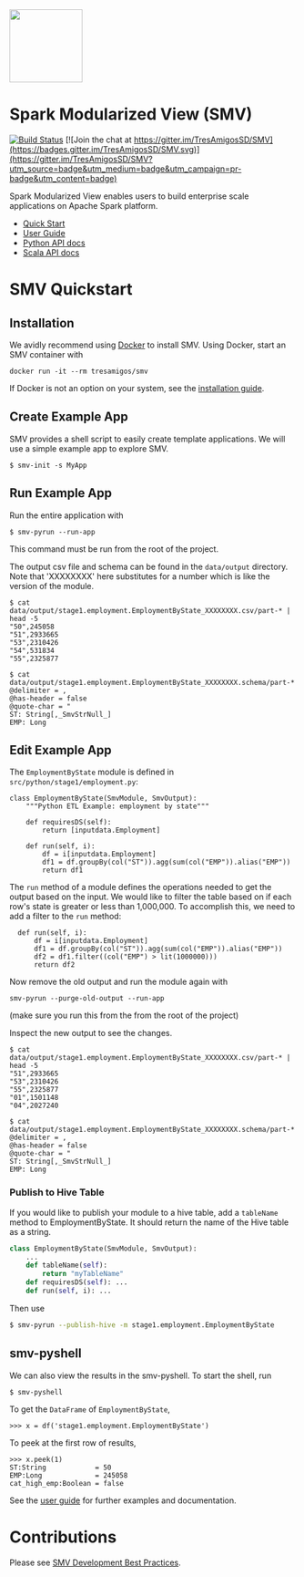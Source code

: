 
<img height="128" src="https://github.com/TresAmigosSD/SMV/raw/master/docs/images/smv-logo-100px.png"/>

# Spark Modularized View (SMV)

[![Build Status](https://travis-ci.org/TresAmigosSD/SMV.svg?branch=master)](https://travis-ci.org/TresAmigosSD/SMV)
[![Join the chat at https://gitter.im/TresAmigosSD/SMV](https://badges.gitter.im/TresAmigosSD/SMV.svg)](https://gitter.im/TresAmigosSD/SMV?utm_source=badge&utm_medium=badge&utm_campaign=pr-badge&utm_content=badge)


Spark Modularized View enables users to build enterprise scale applications on Apache Spark platform.

* [Quick Start](#smv-quickstart)
* [User Guide](docs/user/0_user_toc.md)
* [Python API docs](http://tresamigossd.github.io/SMV/pythondocs/1.6.2.5/index.html)
* [Scala API docs](http://tresamigossd.github.io/SMV/scaladocs/1.6.2.5/index.html#package)

# SMV Quickstart

## Installation

We avidly recommend using [Docker](https://docs.docker.com/engine/installation/) to install SMV. Using Docker, start an SMV container with

```
docker run -it --rm tresamigos/smv
```

If Docker is not an option on your system, see the [installation guide](docs/user/smv_install.md).

## Create Example App

SMV provides a shell script to easily create template applications. We will use a simple example app to explore SMV.

```shell
$ smv-init -s MyApp
```

## Run Example App

Run the entire application with

```shell
$ smv-pyrun --run-app
```

This command must be run from the root of the project.

The output csv file and schema can be found in the `data/output` directory. Note that 'XXXXXXXX' here substitutes for a number which is like the version of the module.

```shell
$ cat data/output/stage1.employment.EmploymentByState_XXXXXXXX.csv/part-* | head -5
"50",245058
"51",2933665
"53",2310426
"54",531834
"55",2325877

$ cat data/output/stage1.employment.EmploymentByState_XXXXXXXX.schema/part-*
@delimiter = ,
@has-header = false
@quote-char = "
ST: String[,_SmvStrNull_]
EMP: Long
```

## Edit Example App

The `EmploymentByState` module is defined in `src/python/stage1/employment.py`:

```shell
class EmploymentByState(SmvModule, SmvOutput):
    """Python ETL Example: employment by state"""

    def requiresDS(self):
        return [inputdata.Employment]

    def run(self, i):
        df = i[inputdata.Employment]
        df1 = df.groupBy(col("ST")).agg(sum(col("EMP")).alias("EMP"))
        return df1
```

The `run` method of a module defines the operations needed to get the output based on the input. We would like to filter the table based on if each row's state is greater or less than 1,000,000. To accomplish this, we need to add a filter to the `run` method:

```shell
  def run(self, i):
      df = i[inputdata.Employment]
      df1 = df.groupBy(col("ST")).agg(sum(col("EMP")).alias("EMP"))
      df2 = df1.filter((col("EMP") > lit(1000000)))
      return df2
```

Now remove the old output and run the module again with

```shell
smv-pyrun --purge-old-output --run-app
```
(make sure you run this from the from the root of the project)

Inspect the new output to see the changes.

```shell
$ cat data/output/stage1.employment.EmploymentByState_XXXXXXXX.csv/part-* | head -5
"51",2933665
"53",2310426
"55",2325877
"01",1501148
"04",2027240

$ cat data/output/stage1.employment.EmploymentByState_XXXXXXXX.schema/part-*
@delimiter = ,
@has-header = false
@quote-char = "
ST: String[,_SmvStrNull_]
EMP: Long
```

### Publish to Hive Table

If you would like to publish your module to a hive table, add a `tableName` method to EmploymentByState. It should return the name of the Hive table as a string.

```python
class EmploymentByState(SmvModule, SmvOutput):
    ...
    def tableName(self):
        return "myTableName"
    def requiresDS(self): ...
    def run(self, i): ...
```

Then use
```bash
$ smv-pyrun --publish-hive -m stage1.employment.EmploymentByState
```

## smv-pyshell

We can also view the results in the smv-pyshell. To start the shell, run

```
$ smv-pyshell
```

To get the `DataFrame` of `EmploymentByState`,

```shell
>>> x = df('stage1.employment.EmploymentByState')

```

To peek at the first row of results,

```shell
>>> x.peek(1)
ST:String            = 50
EMP:Long             = 245058
cat_high_emp:Boolean = false
```

See the [user guide](docs/user/0_user_toc.md) for further examples and documentation.


# Contributions

Please see [SMV Development Best Practices](docs/dev/00_DevProcess/best_practice.md).
